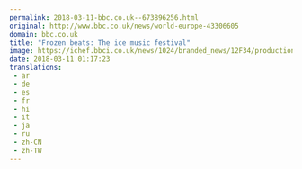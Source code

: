 ```yaml
---
permalink: 2018-03-11-bbc.co.uk--673896256.html
original: http://www.bbc.co.uk/news/world-europe-43306605
domain: bbc.co.uk
title: "Frozen beats: The ice music festival"
image: https://ichef.bbci.co.uk/news/1024/branded_news/12F34/production/_100302677_p0608j6g.jpg
date: 2018-03-11 01:17:23
translations: 
 - ar
 - de
 - es
 - fr
 - hi
 - it
 - ja
 - ru
 - zh-CN
 - zh-TW
---
```


